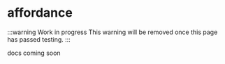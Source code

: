 # <span class="command">affordance</span>

:::warning Work in progress
<centered-image src="/img/work-in-progress.png" />
This warning will be removed once this page has passed testing.
:::

docs coming soon
